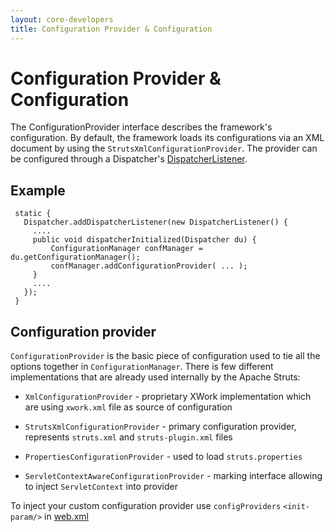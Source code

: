 ```yaml
---
layout: core-developers
title: Configuration Provider & Configuration
---
```


# Configuration Provider & Configuration

The ConfigurationProvider interface describes the framework's configuration\. By default, the framework loads its configurations via an XML document by using the `StrutsXmlConfigurationProvider`\. The provider can be configured through a Dispatcher's [DispatcherListener](dispatcher-listener.html)\.

## Example



~~~~~~~
 static {
   Dispatcher.addDispatcherListener(new DispatcherListener() {
     ....
     public void dispatcherInitialized(Dispatcher du) {
         ConfigurationManager confManager = du.getConfigurationManager();
         confManager.addConfigurationProvider( ... );
     }
     ....
   });
 }

~~~~~~~

## Configuration provider


`ConfigurationProvider` is the basic piece of configuration used to tie all the options together in `ConfigurationManager`\. There is few different implementations that are already used internally by the Apache Struts:

+ `XmlConfigurationProvider` \- proprietary XWork implementation which are using `xwork.xml` file as source of configuration 

+ `StrutsXmlConfigurationProvider` \- primary configuration provider, represents `struts.xml` and `struts-plugin.xml` files

+ `PropertiesConfigurationProvider` \- used to load `struts.properties`
+ `ServletContextAwareConfigurationProvider` \- marking interface allowing to inject `ServletContext` into provider

To inject your custom configuration provider use `configProviders` `<init-param/>` in [web.xml](web-xml.html)
